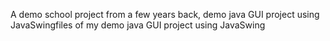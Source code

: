 A demo school project from a few years back, demo java GUI project using JavaSwingfiles of my demo java GUI project using JavaSwing
